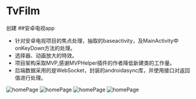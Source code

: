 # TvFilm
创建
##安卓电视app
 * 针对安卓电视项目的焦点处理，抽取的baseactivity，及MainActivity中onKeyDown方法的处理。
 * 选择器、动画放大的特效。
 * 项目架构采取MVP,感谢MVPHelper插件的作者降低新建类的工作量。
 * 后端数据采用的是WebSocket，封装的androidasync库，并使用接口对返回值进行处理。
 
 ![homePage](TvFilm/IMG_20161122_141553.jpg)
  ![homePage](TvFilm/IMG_20161122_141600.jpg)
   ![homePage](TvFilm/IMG_20161122_141611.jpg)
    ![homePage](TvFilm/IMG_20161122_141621.jpg)

